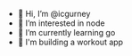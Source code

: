 - 👋 Hi, I’m @icgurney
- 👀 I’m interested in node
- 🌱 I’m currently learning go
- 💪 I'm building a workout app

